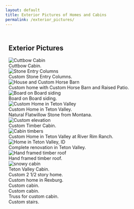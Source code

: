 ```yaml
---
layout: default
title: Exterior Pictures of Homes and Cabins
permalink: /exterior_pictures/
---
```

<div class="row">
  <div class="col-lg-3">
  </div>
  <div class="col-xs-12 col-lg-6" style="padding: 10px;">
      <h2 class="spacer-top marginleft10">Exterior Pictures</h2>
    <img src="/assets/images/cuttbow_cabin.jpg" class="img-responsive img-rounded" alt="Cuttbow Cabin" />
      <br><div class="marginleft10 lead">Cuttbow Cabin.</div>
    <img src="/assets/images/stone_entry_columns.jpg" class="img-rounded img-responsive" alt="Stone Entry Columns" />
      <br><div class="marginleft10 lead">Custom Stone Entry Columns.</div>
    <img src="/assets/images/house_collage.jpg" class="img-responsive img-rounded" alt="House and Custom Horse Barn" />
      <br><div class="marginleft10 lead">Custom home with Custom Horse Barn and Raised Patio.</div>
    <img src="/assets/images/board_on_board_siding.jpg" class="img-rounded img-responsive" alt="Board on Board siding" />
      <br><div class="marginleft10 lead">Board on Board siding.</div>
    <img src="/assets/images/custom_home_2.jpg" class="img-rounded img-responsive" alt="Custom Home in Teton Valley" />
      <br><div class="marginleft10 lead">Custom Home in Teton Valley.<br>Natural Flatwillow Stone from Montana.</div>
    <img src="/assets/images/caravella_ext_1.jpg" class="img-rounded img-responsive" alt="Custom elevation" />
      <br><div class="marginleft10 lead">Custom Timber Cabin.</div>
    <img src="/assets/images/cabin_timbers.jpg" class="img-rounded img-responsive" alt="Cabin timbers" />
      <br><div class="marginleft10 lead">Custom Home in Teton Valley at River Rim Ranch.</div>
    <img src="/assets/images/teton_valley_residence.jpg" class="img-rounded img-responsive" alt="Home in Teton Valley, ID" />
      <br><div class="marginleft10 lead">Complete renovation in Teton Valley.</div>
    <img src="/assets/images/hand_framed_timber_roof.jpg" class="img-responsive img-rounded" alt="Hand framed timber roof" />
      <br><div class="marginleft10 lead">Hand framed timber roof.</div>
    <img src="/assets/images/snowy_house.jpg" class="img-rounded img-responsive" alt="snowy cabin" />
      <br><div class="marginleft10 lead">Teton Valley Cabin.</div>
    <img src="/assets/images/custom_home_1.jpg" class="img-responsive img-rounded" alt="" />
      <br><div class="marginleft10 lead">Custom 2 1/2 story home.</div>
    <img src="/assets/images/house_1.jpg" class="img-responsive img-rounded" alt="" />
      <br><div class="marginleft10 lead">Custom home in Rexburg.</div>
    <img src="/assets/images/cabin_2.jpg" class="img-responsive img-rounded" alt="" />
      <br><div class="marginleft10 lead">Custom cabin.</div>
    <img src="/assets/images/cabin_3.jpg" class="img-responsive img-rounded" alt="" />
      <br><div class="marginleft10 lead">Custom cabin.</div>
    <img src="/assets/images/truss.jpg" class="img-responsive img-rounded" alt="" />
      <br><div class="marginleft10 lead">Truss for custom cabin.</div>
    <img src="/assets/images/stairway.jpg" class="img-responsive img-rounded" alt="" />
      <br><div class="marginleft10 lead">Custom stairs.</div>
</div>
  <div class="col-lg-3">
  </div>
</div>
